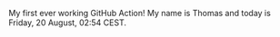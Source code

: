 My first ever working GitHub Action!
My name is Thomas and today is Friday, 20 August, 02:54 CEST. 
